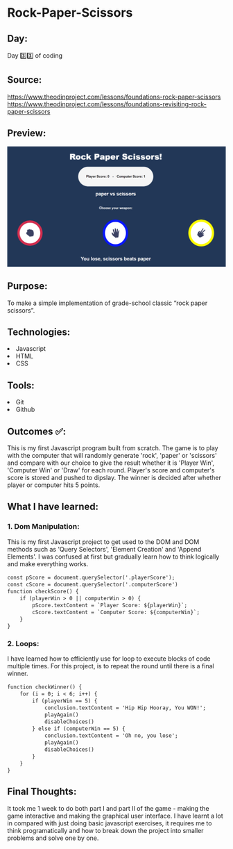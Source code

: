 # Rock-Paper-Scissors
## Day:
Day 3️⃣3️⃣ of coding 

## Source:
https://www.theodinproject.com/lessons/foundations-rock-paper-scissors <br>
https://www.theodinproject.com/lessons/foundations-revisiting-rock-paper-scissors

## Preview:
<img src='https://github.com/thuongb14/Rock-Paper-Scissors/blob/695f75fa3fb469f24b2d707f064b92709f1ffbb3/10.PNG'>

## Purpose:
To make a simple implementation of grade-school classic “rock paper scissors”.

## Technologies:
<li> Javascript </li>
<li> HTML </li>
<li> CSS </li>

## Tools:
<li> Git </li>
<li> Github </li>

## Outcomes ✅: 
This is my first Javascript program built from scratch. The game is to play with the computer that will randomly generate 'rock', 'paper' or 'scissors' and compare with our choice to give the result whether it is 'Player Win', 'Computer Win' or 'Draw' for each round. Player's score and computer's score is stored and pushed to dipslay. The winner is decided after whether player or computer hits 5 points. 

## What I have learned:
### 1. Dom Manipulation:
This is my first Javascript project to get used to the DOM and DOM methods such as 'Query Selectors', 'Element Creation' and 'Append Elements'. I was confused at first but gradually learn how to think logically and make everything works.
```
const pScore = document.querySelector('.playerScore');
const cScore = document.querySelector('.computerScore')
function checkScore() {
    if (playerWin > 0 || computerWin > 0) {
        pScore.textContent = `Player Score: ${playerWin}`;
        cScore.textContent = `Computer Score: ${computerWin}`;
    }
}
```
### 2. Loops:
I have learned how to efficiently use for loop to execute blocks of code multiple times. For this project, is to repeat the round until there is a final winner.

```
function checkWinner() {
    for (i = 0; i < 6; i++) {
        if (playerWin == 5) {
            conclusion.textContent = 'Hip Hip Hooray, You WON!';
            playAgain()
            disableChoices()
        } else if (computerWin == 5) {
            conclusion.textContent = 'Oh no, you lose';
            playAgain()
            disableChoices()
        }
    }
}
```
## Final Thoughts:
It took me 1 week to do both part I and part II of the game - making the game interactive and making the graphical user interface. I have learnt a lot in compared with just doing basic javascript exercises, it requires me to think programatically and how to break down the project into smaller problems and solve one by one. 

